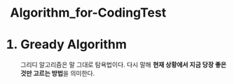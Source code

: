 # Algorithm_for-CodingTest
<ol>
<h1><li>Gready Algorithm</li></h1>
<p>그리디 알고리즘은 말 그대로 탐욕법이다. 다시 말해 <strong>현재 상황에서 지금 당장 좋은것만 고르는 방법</strong>을 의미한다.</p>
</ol>
